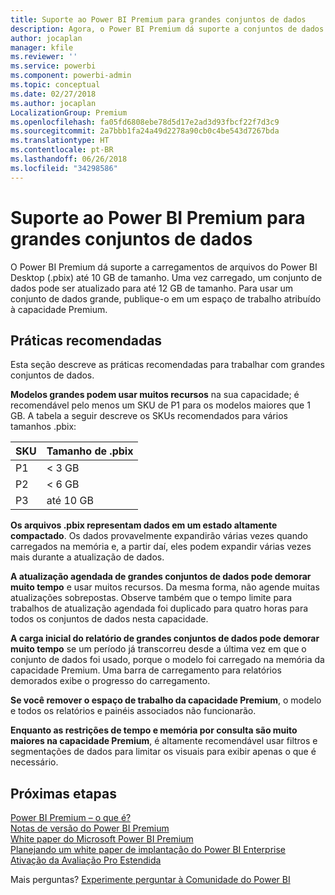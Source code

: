 ```yaml
---
title: Suporte ao Power BI Premium para grandes conjuntos de dados
description: Agora, o Power BI Premium dá suporte a conjuntos de dados de até 10 GB.
author: jocaplan
manager: kfile
ms.reviewer: ''
ms.service: powerbi
ms.component: powerbi-admin
ms.topic: conceptual
ms.date: 02/27/2018
ms.author: jocaplan
LocalizationGroup: Premium
ms.openlocfilehash: fa05fd6808ebe78d5d17e2ad3d93fbcf22f7d3c9
ms.sourcegitcommit: 2a7bbb1fa24a49d2278a90cb0c4be543d7267bda
ms.translationtype: HT
ms.contentlocale: pt-BR
ms.lasthandoff: 06/26/2018
ms.locfileid: "34298586"
---
```

# <a name="power-bi-premium-support-for-large-datasets"></a>Suporte ao Power BI Premium para grandes conjuntos de dados

O Power BI Premium dá suporte a carregamentos de arquivos do Power BI Desktop (.pbix) até 10 GB de tamanho. Uma vez carregado, um conjunto de dados pode ser atualizado para até 12 GB de tamanho. Para usar um conjunto de dados grande, publique-o em um espaço de trabalho atribuído à capacidade Premium.
 
## <a name="best-practices"></a>Práticas recomendadas

Esta seção descreve as práticas recomendadas para trabalhar com grandes conjuntos de dados.

**Modelos grandes podem usar muitos recursos** na sua capacidade; é recomendável pelo menos um SKU de P1 para os modelos maiores que 1 GB. A tabela a seguir descreve os SKUs recomendados para vários tamanhos .pbix:


   |SKU  |Tamanho de .pbix   |
   |---------|---------|
   |P1    | < 3 GB        |
   |P2    | < 6 GB        |
   |P3    | até 10 GB   |



**Os arquivos .pbix representam dados em um estado altamente compactado**. Os dados provavelmente expandirão várias vezes quando carregados na memória e, a partir daí, eles podem expandir várias vezes mais durante a atualização de dados.

**A atualização agendada de grandes conjuntos de dados pode demorar muito tempo** e usar muitos recursos. Da mesma forma, não agende muitas atualizações sobrepostas. Observe também que o tempo limite para trabalhos de atualização agendada foi duplicado para quatro horas para todos os conjuntos de dados nesta capacidade.

**A carga inicial do relatório de grandes conjuntos de dados pode demorar muito tempo** se um período já transcorreu desde a última vez em que o conjunto de dados foi usado, porque o modelo foi carregado na memória da capacidade Premium. Uma barra de carregamento para relatórios demorados exibe o progresso do carregamento.

**Se você remover o espaço de trabalho da capacidade Premium**, o modelo e todos os relatórios e painéis associados não funcionarão.

**Enquanto as restrições de tempo e memória por consulta são muito maiores na capacidade Premium**, é altamente recomendável usar filtros e segmentações de dados para limitar os visuais para exibir apenas o que é necessário.

## <a name="next-steps"></a>Próximas etapas
[Power BI Premium – o que é?](service-premium.md)  
[Notas de versão do Power BI Premium](service-premium-release-notes.md)  
[White paper do Microsoft Power BI Premium](https://aka.ms/pbipremiumwhitepaper)  
[Planejando um white paper de implantação do Power BI Enterprise](https://aka.ms/pbienterprisedeploy)  
[Ativação da Avaliação Pro Estendida](service-extended-pro-trial.md)  

Mais perguntas? [Experimente perguntar à Comunidade do Power BI](https://community.powerbi.com/)
